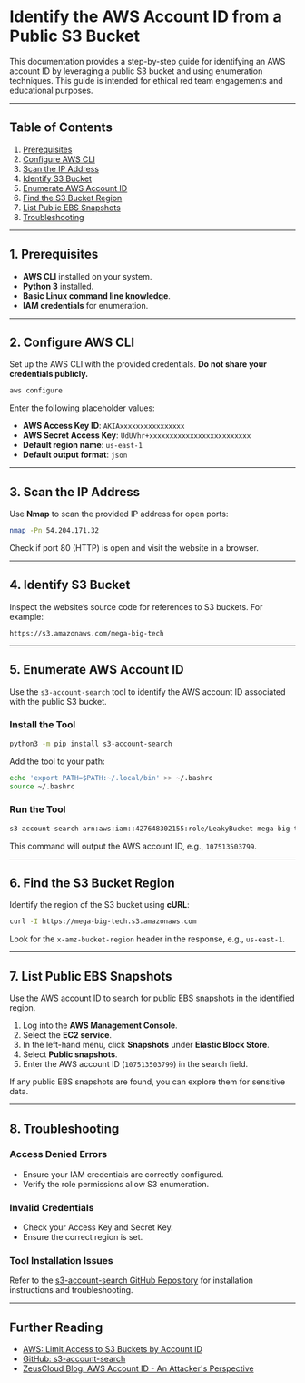# Identify the AWS Account ID from a Public S3 Bucket

This documentation provides a step-by-step guide for identifying an AWS account ID by leveraging a public S3 bucket and using enumeration techniques. This guide is intended for ethical red team engagements and educational purposes.

---

## Table of Contents

1. [Prerequisites](#prerequisites)
2. [Configure AWS CLI](#configure-aws-cli)
3. [Scan the IP Address](#scan-the-ip-address)
4. [Identify S3 Bucket](#identify-s3-bucket)
5. [Enumerate AWS Account ID](#enumerate-aws-account-id)
6. [Find the S3 Bucket Region](#find-the-s3-bucket-region)
7. [List Public EBS Snapshots](#list-public-ebs-snapshots)
8. [Troubleshooting](#troubleshooting)

---

## 1. Prerequisites

- **AWS CLI** installed on your system.
- **Python 3** installed.
- **Basic Linux command line knowledge**.
- **IAM credentials** for enumeration.

---

## 2. Configure AWS CLI

Set up the AWS CLI with the provided credentials. **Do not share your credentials publicly.**

```bash
aws configure
```

Enter the following placeholder values:

- **AWS Access Key ID**: `AKIAxxxxxxxxxxxxxxxx`
- **AWS Secret Access Key**: `UdUVhr+xxxxxxxxxxxxxxxxxxxxxxxxx`
- **Default region name**: `us-east-1`
- **Default output format**: `json`

---

## 3. Scan the IP Address

Use **Nmap** to scan the provided IP address for open ports:

```bash
nmap -Pn 54.204.171.32
```

Check if port 80 (HTTP) is open and visit the website in a browser.

---

## 4. Identify S3 Bucket

Inspect the website’s source code for references to S3 buckets. For example:

```
https://s3.amazonaws.com/mega-big-tech
```

---

## 5. Enumerate AWS Account ID

Use the `s3-account-search` tool to identify the AWS account ID associated with the public S3 bucket.

### Install the Tool

```bash
python3 -m pip install s3-account-search
```

Add the tool to your path:

```bash
echo 'export PATH=$PATH:~/.local/bin' >> ~/.bashrc
source ~/.bashrc
```

### Run the Tool

```bash
s3-account-search arn:aws:iam::427648302155:role/LeakyBucket mega-big-tech
```

This command will output the AWS account ID, e.g., `107513503799`.

---

## 6. Find the S3 Bucket Region

Identify the region of the S3 bucket using **cURL**:

```bash
curl -I https://mega-big-tech.s3.amazonaws.com
```

Look for the `x-amz-bucket-region` header in the response, e.g., `us-east-1`.

---

## 7. List Public EBS Snapshots

Use the AWS account ID to search for public EBS snapshots in the identified region.

1. Log into the **AWS Management Console**.
2. Select the **EC2 service**.
3. In the left-hand menu, click **Snapshots** under **Elastic Block Store**.
4. Select **Public snapshots**.
5. Enter the AWS account ID (`107513503799`) in the search field.

If any public EBS snapshots are found, you can explore them for sensitive data.

---

## 8. Troubleshooting

### Access Denied Errors

- Ensure your IAM credentials are correctly configured.
- Verify the role permissions allow S3 enumeration.

### Invalid Credentials

- Check your Access Key and Secret Key.
- Ensure the correct region is set.

### Tool Installation Issues

Refer to the [s3-account-search GitHub Repository](https://github.com/WeAreCloudar/s3-account-search) for installation instructions and troubleshooting.

---

## Further Reading

- [AWS: Limit Access to S3 Buckets by Account ID](https://aws.amazon.com/blogs/storage/limit-access-to-amazon-s3-buckets-owned-by-specific-aws-accounts/)
- [GitHub: s3-account-search](https://github.com/WeAreCloudar/s3-account-search)
- [ZeusCloud Blog: AWS Account ID - An Attacker's Perspective](https://www.zeuscloud.io/post/aws-account-id-an-attackers-perspective)

